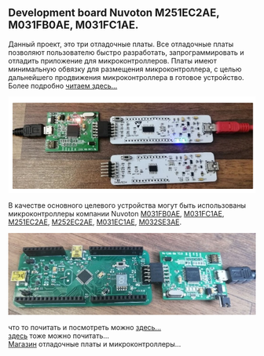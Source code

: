 
## Development board Nuvoton M251EC2AE,  M031FB0AE, M031FC1AE.  
Данный проект, это три  отладочные платы. Все отладочные платы позволяют пользователю быстро разработать, запрограммировать и отладить приложение для микроконтроллеров. Платы имеют минимальную обвязку для размещения микроконтроллера, с целью дальнейшего продвижения микроконтроллера в готовое устройство. Более подробно [читаем здесь...](https://vk.com/@50650245-development-board-m251ec2ae)  

![alt-текст](https://github.com/PivnevNikolay/Nuvoton-Development-Tool/blob/master/photos/004.jpg "Development board Nuvoton")   

В качестве основного целевого устройства могут быть использованы микроконтроллеры компании Nuvoton [M031FB0AE](https://direct.nuvoton.com/en/m031fb0ae), [M031FC1AE](https://direct.nuvoton.com/en/m031fc1ae), [M251EC2AE](https://direct.nuvoton.com/en/m251ec2ae), [M252EC2AE](https://direct.nuvoton.com/en/m252ec2ae), [M031EC1AE](https://direct.nuvoton.com/en/m031ec1ae), [M032SE3AE](https://direct.nuvoton.com/en/m032se3ae).  

![alt-текст](https://github.com/PivnevNikolay/Nuvoton-Development-Tool/blob/master/photos/010.jpg "Development board Nuvoton")  

что то почитать и посмотреть можно [здесь...](http://www.mymcu.ru/support/otladochnaya-plata-numaker-pfm-m487.html)  
[здесь](https://ic-contract.ru/forum/mikrokontrollery/5993-znakomstvo-s-nuvoton-m486-rabota-s-gpio-uart-i-vneshnimi-preryvaniyam.html) тоже можно почитать...    
[Магазин](https://direct.nuvoton.com/ru/) отладочные платы и микроконтроллеры...

  




